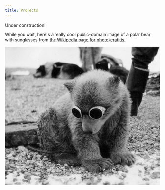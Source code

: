 ```yaml
---
title: Projects
---
```


Under construction!

While you wait, here's a really cool public-domain image of a polar bear with sunglasses from [the Wikipedia page for photokeratitis.](https://en.wikipedia.org/wiki/Photokeratitis)

![polar bear cub with sunglasses and a lot of drip](/assets/polar_bear_drip.jpg)